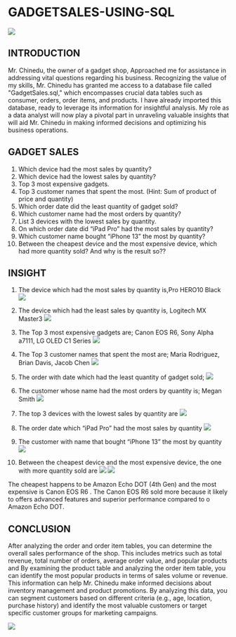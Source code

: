 # GADGETSALES-USING-SQL
![](GADGETS.1.jpg)

## INTRODUCTION
Mr. Chinedu, the owner of a gadget shop, Approached me for assistance in addressing vital questions regarding his business. Recognizing the value of my skills, Mr. Chinedu has granted me access to a database file called "GadgetSales.sql," which encompasses crucial data tables such as consumer, orders, order items, and products. I have already imported this database, ready to leverage its information for insightful analysis. My role as a data analyst will now play a pivotal part in unraveling valuable insights that will aid Mr. Chinedu in making informed decisions and optimizing his business operations.

## GADGET SALES
1. Which device had the most sales by quantity?
2. Which device had the lowest sales by quantity?
3. Top 3 most expensive gadgets.
4. Top 3 customer names that spent the most. (Hint: Sum of product of price and quantity)
5. Which order date did the least quantity of gadget sold?
6. Which customer name had the most orders by quantity?
7. List 3 devices with the lowest sales by quantity.
8. On which order date did “iPad Pro” had the most sales by quantity?
9. Which customer name bought “iPhone 13” the most by quantity?
10. Between the cheapest device and the most expensive device, which had more quantity 
sold? And why is the result so??


## INSIGHT
1. The device which had the most sales by quantity is,Pro HERO10 Black
![](GQ1.JPG.jpg)

2. The device which had the least sales by quantity is, Logitech MX Master3 
![](gq2r2.png)

3. The Top 3 most expensive gadgets are; Canon EOS R6, Sony Alpha a7111, LG OLED C1 Series
![](GQ3.JPEG.jpg)

4. The Top 3 customer names that spent the most are; Maria Rodriguez, Brian Davis, Jacob Chen
 ![](GQ4.JPG.jpg)
 
5. The order with date which had the least quantity of gadget sold; 
![](QG55.png)

6. The customer whose name had the most orders by quantity is; Megan Smith
![](QG6.JPEG.jpg)

7. The top 3 devices with the lowest sales by quantity are 
 ![](qg77.png)
 
8. The order date which “iPad Pro” had the most sales by quantity
 ![](gq8888.png)
 
9. The customer with name that bought “iPhone 13” the most by quantity
 ![](GQ99.png)
 
10. Between the cheapest device and the most expensive device, the one with more quantity 
sold are
![](gq10.png)
![](gq11.png)

The cheapest happens to be Amazon Echo DOT (4th Gen) and the most expensive is Canon EOS R6 . The Canon EOS R6 sold more because it likely to offers advanced features and superior performance compared to o Amazon Echo DOT.


## CONCLUSION
After analyzing the order and order item tables, you can determine the overall sales performance of the shop. This includes metrics such as total revenue, total number of orders, average order value, and popular products and By examining the product table and analyzing the order item table, you can identify the most popular products in terms of sales volume or revenue. This information can help Mr. Chinedu make informed decisions about inventory management and product promotions. By analyzing this data, you can segment customers based on different criteria (e.g., age, location, purchase history) and identify the most valuable customers or target specific customer groups for marketing campaigns.

![](THANKYOU2.JPEG.jpg)
 
